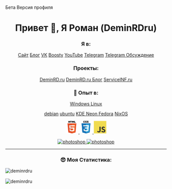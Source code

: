 Бета Версия профиля

<h1 align="center">Привет 👋, Я Роман (DeminRDru)</h1>
<h3 align="center">Я в:</h3>
<p align="center">
<a href="https://DeminRD.ru/">Сайт</a>
<a href="https://www.youtube.com/">Блог</a>
<a href="https://vk.com/deminrdru_blog">VK</a>
<a href="https://www.youtube.com/">Boosty</a>
<a href="https://www.youtube.com/">YouTube</a>
<a href="https://www.youtube.com/">Telegram</a>
<a href="https://www.youtube.com/">Telegram Обсуждение </a>
</p>
<h3 align="center">Проекты:</h3>
<p align="center">
<a href="https://DeminRD.ru/">DeminRD.ru</a>
<a href="https://blog.DeminRD.ru/">DeminRD.ru Блог</a>
<a href="https://serviceinf.ru/">ServiceINF.ru</a>
</p>

<h3 align="center">🌟 Опыт в:</h3>
<p align="center">
<a href="https://microsoft.com/" target="_blank" rel="noreferrer">Windows </a>	
<a href="https://www.linux.org/" target="_blank" rel="noreferrer">Linux </a>
</p>

<p align="center">
<a href="https://debian.com/" target="_blank" rel="noreferrer">debian</a>
<a href="https://ubuntu.com/" target="_blank" rel="noreferrer">ubuntu</a>
<a href="https://www.kdeneon.org/" target="_blank" rel="noreferrer">KDE Neon  </a>
<a href="https://www.fedora.org/" target="_blank" rel="noreferrer">Fedora</a>
<a href="https://www.nixos.org/" target="_blank" rel="noreferrer">NixOS</a>
</p>

<p align="center">
<a href="https://www.w3.org/html/" target="_blank" rel="noreferrer"><img src="https://raw.githubusercontent.com/devicons/devicon/master/icons/html5/html5-original-wordmark.svg" alt="html5" width="40" height="40"/>    </a>
<a href="https://www.w3schools.com/css/" target="_blank" rel="noreferrer"><img src="https://raw.githubusercontent.com/devicons/devicon/master/icons/css3/css3-original-wordmark.svg" alt="css3" width="40" height="40"/>    </a>
<a href="https://developer.mozilla.org/en-US/docs/Web/JavaScript" target="_blank" rel="noreferrer"><img src="https://raw.githubusercontent.com/devicons/devicon/master/icons/javascript/javascript-original.svg" alt="javascript" width="40" height="40"/>    </a>
</p>

<p align="center">
<a href="https://www.photoshop.com/en" target="_blank" rel="noreferrer"><img src="https://upload.wikimedia.org/wikipedia/commons/a/af/Adobe_Photoshop_CC_icon.svg" alt="photoshop" width="40" height="40"/>    </a>
<a href="https://www.photoshop.com/en" target="_blank" rel="noreferrer"><img src="https://upload.wikimedia.org/wikipedia/commons/a/af/Adobe_Photoshop_CC_icon.svg" alt="photoshop" width="40" height="40"/>    </a>
</p>

---
<h3 align="center">😎 Моя Статистика:</h3>

<p><img align="left" src="https://github-readme-stats.vercel.app/api/top-langs?username=deminrdru&show_icons=true&locale=en&layout=compact&theme=github_dark&hide_border=true" alt="deminrdru" /></p>
&nbsp;
<p><img align="center" src="https://github-readme-stats.vercel.app/api?username=deminrdru&show_icons=true&locale=en&theme=github_dark&hide_border=true" alt="deminrdru" /></p>
